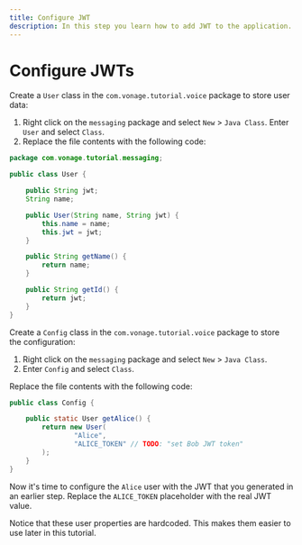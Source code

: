 ```yaml
---
title: Configure JWT
description: In this step you learn how to add JWT to the application.
---
```


# Configure JWTs

Create a `User` class in the `com.vonage.tutorial.voice` package to store user data:

1. Right click on the `messaging` package and select `New` > `Java Class`. Enter `User` and select `Class`.
2. Replace the file contents with the following code:

```java
package com.vonage.tutorial.messaging;

public class User {

    public String jwt;
    String name;

    public User(String name, String jwt) {
        this.name = name;
        this.jwt = jwt;
    }

    public String getName() {
        return name;
    }

    public String getId() {
        return jwt;
    }
}
```

Create a `Config` class in the `com.vonage.tutorial.voice` package to store the configuration:

1. Right click on the `messaging` package and select `New` > `Java Class`.
2. Enter `Config` and select `Class`.

Replace the file contents with the following code:

```java
public class Config {

    public static User getAlice() {
        return new User(
                "Alice",
                "ALICE_TOKEN" // TODO: "set Bob JWT token"
        );
    }
}
```

Now it's time to configure the `Alice` user with the JWT that you generated in an earlier step. Replace the `ALICE_TOKEN` placeholder with the real JWT value.

Notice that these user properties are hardcoded. This makes them easier to use later in this tutorial.
